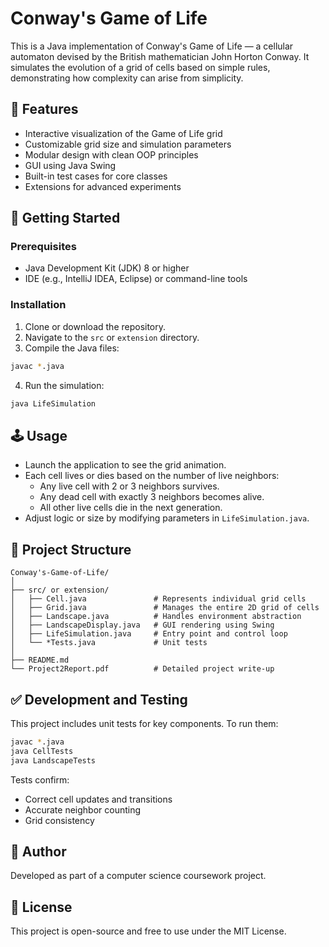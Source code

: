 # Conway's Game of Life

This is a Java implementation of Conway's Game of Life — a cellular automaton devised by the British mathematician John Horton Conway. It simulates the evolution of a grid of cells based on simple rules, demonstrating how complexity can arise from simplicity.

## 🌟 Features

- Interactive visualization of the Game of Life grid
- Customizable grid size and simulation parameters
- Modular design with clean OOP principles
- GUI using Java Swing
- Built-in test cases for core classes
- Extensions for advanced experiments

## 🚀 Getting Started

### Prerequisites

- Java Development Kit (JDK) 8 or higher
- IDE (e.g., IntelliJ IDEA, Eclipse) or command-line tools

### Installation

1. Clone or download the repository.
2. Navigate to the `src` or `extension` directory.
3. Compile the Java files:

```bash
javac *.java
```

4. Run the simulation:

```bash
java LifeSimulation
```

## 🕹️ Usage

- Launch the application to see the grid animation.
- Each cell lives or dies based on the number of live neighbors:
  - Any live cell with 2 or 3 neighbors survives.
  - Any dead cell with exactly 3 neighbors becomes alive.
  - All other live cells die in the next generation.
- Adjust logic or size by modifying parameters in `LifeSimulation.java`.

## 📁 Project Structure

```
Conway's-Game-of-Life/
│
├── src/ or extension/
│   ├── Cell.java               # Represents individual grid cells
│   ├── Grid.java               # Manages the entire 2D grid of cells
│   ├── Landscape.java          # Handles environment abstraction
│   ├── LandscapeDisplay.java   # GUI rendering using Swing
│   ├── LifeSimulation.java     # Entry point and control loop
│   └── *Tests.java             # Unit tests
│
├── README.md
└── Project2Report.pdf          # Detailed project write-up
```

## ✅ Development and Testing

This project includes unit tests for key components. To run them:

```bash
javac *.java
java CellTests
java LandscapeTests
```

Tests confirm:
- Correct cell updates and transitions
- Accurate neighbor counting
- Grid consistency

## 👤 Author

Developed as part of a computer science coursework project.

## 📜 License

This project is open-source and free to use under the MIT License.
